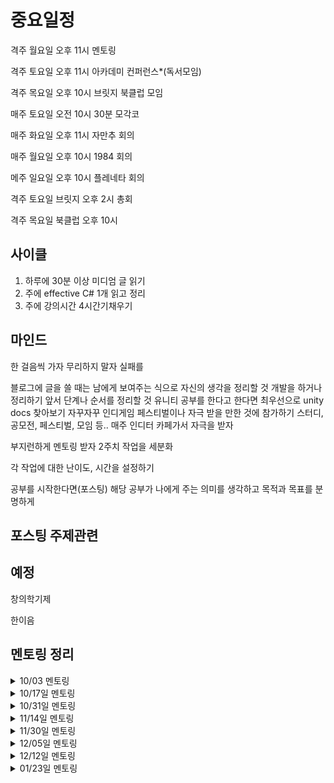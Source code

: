 # 중요일정

격주 월요일 오후 11시 멘토링

격주 토요일 오후 11시 아카데미 컨퍼런스*(독서모임)

격주 목요일 오후 10시 브릿지 북클럽 모임

매주 토요일 오전 10시 30분 모각코 

매주 화요일 오후 11시 자만추 회의

매주 월요일 오후 10시 1984 회의

메주 일요일 오후 10시 플레네타 회의

격주 토요일 브릿지 오후 2시 총회

격주 목요일 북클럽 오후 10시 

## 사이클

1. 하루에 30분 이상 미디엄 글 읽기
2. 주에 effective C# 1개 읽고 정리
3. 주에 강의시간 4시간기채우기

## 마인드

한 걸음씩 가자 무리하지 말자 실패를 

블로그에 글을 쓸 때는 남에게 보여주는 식으로 자신의 생각을 정리할 것
개발을 하거나 정리하기 앞서 단계나 순서를 정리할 것
유니티 공부를 한다고 한다면 최우선으로 unity docs 찾아보기
자꾸자꾸 인디게임 페스티벌이나 자극 받을 만한 것에 참가하기
스터디, 공모전, 페스티벌, 모임 등..
매주 인디터 카페가서 자극을 받자

부지런하게 멘토링 받자
2주치 작업을 세분화

각 작업에 대한 난이도, 시간을 설정하기

공부를 시작한다면(포스팅) 해당 공부가 나에게 주는 의미를 생각하고 목적과 목표를 분명하게 

## 포스팅 주제관련  


## 예정

창의학기제  

한이음




## 멘토링 정리

<details>
<summary>10/03 멘토링</summary>
<div markdown="1">
 
일정 정리 기법에 대한 체크
-> 완료 조건을 적어야 한다.

프로젝트 관리 기법, 기술 적인 내용에 대해 개인적으로 멘토링 한다고 하고
같이 프로젝트 진행하는 팀원에 공유

특정 팀원의 작업 진행이 안되는 문제
그 팀원에게 작업 기한을 정하게 하고 다른 팀원이 열심히 하고 있다는 걸 부각시켜서 부끄러움을 느끼게 하는 방식으로 따라오게 만들면 좋음

블로그 글과 to do list 관리하는 걸 분리해서 to do list를 issues 쪽에 따로 적어 보는 걸 추천

프로젝트 repository는 private이므로 새롭게 public repository를 생성하고 거기서 discussions를 통해 멘토링 기록 및 질문/답변 진행하는 방식으로 진행
  
멘토링 진행에 대해 지속적으로 얘기하면서 해보고 싶다

</div>
</details>

<details>
<summary>10/17일 멘토링 </summary>
<div markdown="1">

자만추 - json 파일로 파싱 생각해보가(class로 관리된다면 json파일로 관리하는게 좋아보임)  

project 보드 공부 - 이슈를 프로젝트를 링크로 연결  
* 이슈에 자동으로 연결되기 때문에 진행중인 프로젝트 관리가 쉬움(jira느낌)

애자일 회고 참고 팀원과 2주간 기록정해놓고 한다면 좋은 방식  
팀원과 1달간 애자일 방식으로 진행한다면 작업 속도가 나오기 때문에 마감일을 정할 수 있다.

지금 내가 어디까지 모르는지 다시 작성해보고 알고 모르고를 확실하게 할 것
하지만 내가 모른다고 해서 꼭 알아야 할 필요까지는 없다 -> 현재 필요한 지식만 습관적으로 사용해보고 이후에 궁금하다면 알아볼 것

코드에 응집도 와 결합도  
코드를 리펙토링한다면 응집도, 결합도를 생각해서 
  
</div>
</details>


<details>
<summary>10/31일 멘토링 </summary>
<div markdown="1">

팀 프로젝트를 진행하면서 목표를 설정함에 있어서 근본적인 이해가 필요하다.  
프로젝트뿐만 아니라 일상적인 생활에서도 `이해`가 필요하다.  

2주 작업이 끝나고 빌드를 해본 뒤 리뷰해보는 시간이 필요..!  

기업에서 사용하는 방법인 데브옵스, CICD기술을 사용함  

> 데브옵스(DevOps)는 소프트웨어의 개발(Development)과 운영(Operations)의 합성어  

즉, 어느 정도 애자일 방식을 띄고 있다.  

Unity에서 jsonUtily의 기능은 array를 인식하지 못하기 때문에 클래스로 한번 더 매핑을 해줘야 한다.  

githun action에 대해서 알아보자

unity에서 지원하는 Smart merge는 같은 씬의 충돌을 어느정도 막아준다.

</div>
</details>

<details>
<summary>11/14일 멘토링 </summary>
<div markdown="1">


동료의 코드를 보고 해줘야 할 이야기
코드가 너무 단순하고 하드코딩적인 부분은 제외하고라도
update 문에서 component를 가져오는 코드가 이해가 잘 안됨

=>

그 분에게 무엇이 잘못됐는지 정확하게 인지를 시켜주는게 중요
지금 이 마음에 안드는 코드를 수정하는게 좋을지 vs 일단 덮어두고 구현해야 하는 기능에 더 집중해야 하는지 선택

만약 단기 프로젝트라면 잘못되도 일단 두는 방향으로 진행
대신, 잘못됐다는 것도 알고 있어야 하고 다음 부터는 이런 일이 되도록 일어나지 않도록
미리 더 생각을 하고 코드를 작성하고 코드 리뷰를 진행하면서 바로바로 조금씩 수정해서 코드를 작성하는 걸 추천

객체지향에 대해서
지금 당장은 상속은 괜찮은 작전임.
만약 거대한 클래스를 만들고 그 클래스를 상속하는 클래스들이 많다는 걸 나중에 느낄 때는 늦은 시기

=>

작은 기능을 하는 단위로 클래스를 잘 나누고
되도록 interface를 잘 사용하자

추가)
class code에 집중하지 말고 class에서 만들어진 객체들의 활동에 집중하는 것이 객체지향의 핵심
객체가 노출한 public method를 통해 객체 자체가 어떤 변화가 일어나고
이 변화가 다른 객체에게 또 어떤 영향을 주도록 메시지(이벤트)를 연결 시켜 놨는지를 생각하고
데이터의 흐름을 주목하는 것이 중요.

나중에 객체지향 관련된 중/고급 책을 한번 읽어볼 것을 추천.

기획자와 구현 기능과 일정 타협하기
특정 기능에 대해 이틀 째 구현이 안되고 있는데 어떻게 얘기하는게 좋을지에 대한 방안

=>

하드코딩 혹은 특정 위치에서만 캐릭터가 움직이게 일단 만들어 두고
editor에서 배치해서 구현하는 실제 기능은 나중에 추가해서 타협점을 만드는게 중요

일이 되고 안되고는 같이 일하는 사람들과 협력, 피드백이 중요합니다.

객체지향에 대해 추가로 얘기할 부분
우선 아직 경험이 많이 부족하고 알아야 할 것도 많은 시기이기 때문에
많은 걸 알아야 한다는 마음가짐 보다는
경험을 통해 내가 어느정도 알고 있고, 이 수준에서 어떤 책을 봤을 때 이해가 되는 수준인지를 알고 난 후에
부족한 부분이나 모르는 부분을 더 익혀 나가는 게 중요.

객체지향 SOLID 원칙에 대해 너무 심취하지는 말고
이런 원칙이 있고 이런 방향으로 구현하는게 객체지향 원칙의 한 방향이라는 것 정도만 확인


</div>
</details>

<details>
<summary>11/30일 멘토링 </summary>
<div markdown="1">

팀 커뮤니케이션
같이 개발 하는 분과 개발 분담 협의
기획, 아트 쪽 분과도 잘 얘기해서 진행
-> UI 파트인수인계로 협의

개인 프로젝트에 대한 의견
개인 프로젝트는 의지를 많이 넣어야 하므로
반드시 작은 범위를 잡고 진행해야 함
=> 기획서 쓰는 능력 기르기 

개발한 결과를 사용자가 쓰는 물건으로 만든다면
상당히 좋은 소프트웨어를 만드는 경험을 할 수 있음
=> 소프트웨어를 제대로 공부할려면 필요에 의해 개발하는게 가장 공부하는게 효율이 좋다.

1순위는 사용자(고객)가 원하는 걸 만들어야 하는 것이고,
2순위가 그 원하는 걸 퀄리티 있게 만든다가 중요

Unity editor를 사용해서 특정 기능을 구현하는 건 개인 프로젝트로 하기에는 상당히 좋은 범위
조금 더 욕심을 내서 unity package manager에 추가할 수 있는 형태의 패키지로 만들어서 배포해 보는 경험도 좋음
(거의 google play store에 등록하는 것과 비슷한 느낌)
=> 개인프로젝트 배포경험에 힘이 실어짐

</div>
</details>

</div>
</details>

<details>
<summary>12/05일 멘토링 </summary>
<div markdown="1">

나이가 들어도 꿈 혹은 삶의 의미를 잊지 말고 꼭 간직했다가 이루고 싶은 때가 있을 때 해야 한다.

정말 뜻깊은 이야기..

내가 하고싶은게 아니라 '일'을 해버린다면 결국 몇년 뒤에는 코딩도 싫어지고 경력단절이 오게 된다.  

만들고 싶은 게임 1인 개발 그런걸 생각하는게 나 답다는 생각도 들고.. 미리 경험해보신 멘토님의 말도 많이 와닫는 기분이다.

</div>
</details>

<details>
<summary>12/12일 멘토링 </summary>
<div markdown="1">

코드 블럭 저장소
알고리즘 문제에 대한 논의
=> gist 코드블럭 내용

알고리즘..
입사시 필요하지만 실력 높이는데에는 그렇게 필요 있지는 않음 (아예 모르면 안된다는 얘기는 아님)
문제를 이해하고 컴퓨터 소프트웨어로 해결할 수 있는 능력 + 학습 능력을 키우는게 오히려 더 좋음
=> 해결능력을 기르는게 더욱 좋아보임

게임 코드 리뷰
C# 언어 문법에 대한 팁 전달
설계에 대한 리뷰 및 진단

추상화를 잘 하는 것이 중요하다.
코드를 추가하면서 빌드를 새로 해야 기능을 추가할 수 있다는 건 추상화가 필요하다는 신호
잘못된 설계는 구체적인 코드를 만들어 낸 이후에 다시 돌이키기가 쉽지 않음
해결책

간단한 기능을 구현하면서 지속적으로 어떤 설계가 적합할지 찾아보는 게 필요 <= 매우 중요
클래스 이름 + public 메서드 이름을 나열해 보고 내가 만든 객체가 뭘 하고 싶어하는지 파악해 보기 <= 매우 중요

</div>
</details>

<details>
<summary>01/23일 멘토링 </summary>
<div markdown="1">

게임 개발 프로젝트 종료

팀원들이 데모 까지 하고, 여기까지 하는 걸로 동의
스팀에 릴리스

학기 중에 스터디 프로젝트는 어느 정도 돌리면 좋은지?
학기 중에는 1개 정도가 적당
방학 기간에 욕심 내서 한다면 2개도 가능하지만, 1개에 집중에서 하는 걸 추천  

팀에서 최고의 복지는 좋은 동료이다.(좋은 팀.. 마음이 맞는)

책 `드라이브` 추천  

https://www.aladin.co.kr/shop/wproduct.aspx?ItemId=292349292
함수형 프로그래밍 책 추천

</div>
</details>
